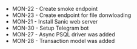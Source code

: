 * MON-22 - Create smoke endpoint
* MON-23 - Create endpoint for file donwloading
* MON-21 - Install Sanic web server
* MON-30 - Setup Telegram bot
* MON-27 - Async PSQL driver was added
* MON-28 - Transaction model was added
